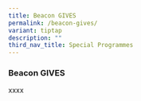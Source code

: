 ```yaml
---
title: Beacon GIVES
permalink: /beacon-gives/
variant: tiptap
description: ""
third_nav_title: Special Programmes
---
```

<h3>Beacon GIVES</h3>
<p>xxxx</p>